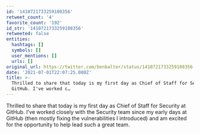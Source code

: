 ```yaml
---
id: '1410721733259108356'
retweet_count: '4'
favorite_count: '192'
id_str: '1410721733259108356'
retweeted: false
entities:
  hashtags: []
  symbols: []
  user_mentions: []
  urls: []
original_url: https://twitter.com/benbalter/status/1410721733259108356
date: '2021-07-01T22:07:25.000Z'
title: >-
  Thrilled to share that today is my first day as Chief of Staff for Security at
  GitHub. I've worked c…
---
```


Thrilled to share that today is my first day as Chief of Staff for Security at GitHub. I've worked closely with the Security team since my early days at GitHub (then mostly fixing the vulnerabilities I introduced) and am excited for the opportunity to help lead such a great team.
